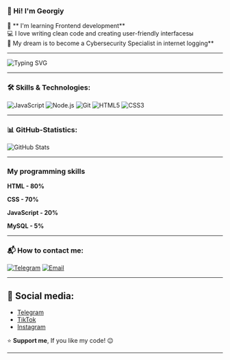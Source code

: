 ### 👋 Hi! I'm Georgiy
🚀 ** I'm learning Frontend development**  
💻 I love writing clean code and creating user-friendly interfacesы  
🎯 My dream is to become a Cybersecurity Specialist in internet logging**

---  

![Typing SVG](https://readme-typing-svg.herokuapp.com?color=%2336BCF7&lines=Frontend+Developer;Cybersecurity+Enthusiast;Tech+Lover+%26+Problem+Solver)  

---  

### 🛠️ Skills & Technologies:
![JavaScript](https://img.shields.io/badge/-JavaScript-F7DF1E?logo=javascript&logoColor=black&style=flat-square)
![Node.js](https://img.shields.io/badge/-Node.js-339933?logo=node.js&logoColor=white&style=flat-square)
![Git](https://img.shields.io/badge/-Git-F05032?logo=git&logoColor=white&style=flat-square)
![HTML5](https://img.shields.io/badge/-HTML5-E34F26?logo=html5&logoColor=white&style=flat-square)
![CSS3](https://img.shields.io/badge/-CSS3-1572B6?logo=css3&logoColor=white&style=flat-square)

---  

### 📊 GitHub-Statistics:
![GitHub Stats](https://github-readme-stats.vercel.app/api?username=Georgiy&show_icons=true&theme=dark)  

---  

### My programming skills

**HTML - 80%**  


**CSS - 70%**  


**JavaScript - 20%**  


**MySQL - 5%**

---  

### 📬 How to contact me:
[![Telegram](https://img.shields.io/badge/Telegram-26A5E4?logo=telegram&logoColor=white)](https://t.me/geoisr311)
[![Email](https://img.shields.io/badge/Email-D14836?logo=gmail&logoColor=white)](mailto:georgijisraelan40@gmail.com)  

---  

## 📱 Social media:  
- [Telegram](https://t.me/yourhandle)  
- [TikTok](https://www.tiktok.com/@gera_aristokrat?_t=ZM-8u32icNRXRV&_r=1)  
- [Instagram](https://www.instagram.com/yourhandle)  

⭐️ **Support me**, If you like my code! 😉

---   

